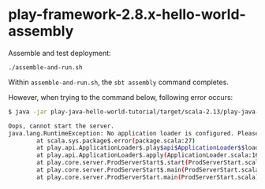 # play-framework-2.8.x-hello-world-assembly

Assemble and test deployment:

```
./assemble-and-run.sh
```

Within `assemble-and-run.sh`, the `sbt assembly` command completes.

However, when trying to the command below, following error occurs:

```sh
$ java -jar play-java-hello-world-tutorial/target/scala-2.13/play-java-hello-world-tutorial-assembly-1.0-SNAPSHOT.jar

Oops, cannot start the server.
java.lang.RuntimeException: No application loader is configured. Please configure an application loader either using the play.application.loader configuration property, or by depending on a module that configures one. You can add the Guice support module by adding "libraryDependencies += guice" to your build.sbt.
        at scala.sys.package$.error(package.scala:27)
        at play.api.ApplicationLoader$.play$api$ApplicationLoader$$loaderNotFound(ApplicationLoader.scala:52)
        at play.api.ApplicationLoader$.apply(ApplicationLoader.scala:161)
        at play.core.server.ProdServerStart$.start(ProdServerStart.scala:53)
        at play.core.server.ProdServerStart$.main(ProdServerStart.scala:30)
        at play.core.server.ProdServerStart.main(ProdServerStart.scala)
```


